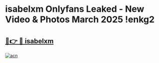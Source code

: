 # isabelxm Onlyfans Leaked - New Video & Photos March 2025 !enkg2

# <h2><a href="https://pobxds.iuczelnia.edu.pl?title=isabelxm&ref=enkg2">🔗👉 🔴 isabelxm</a></h2>

[![acn](https://github.com/user-attachments/assets/0f9c940e-d8b0-45ae-aac7-cd30a18b3e1c)](https://pobxds.iuczelnia.edu.pl?title=isabelxm&ref=enkg2)

